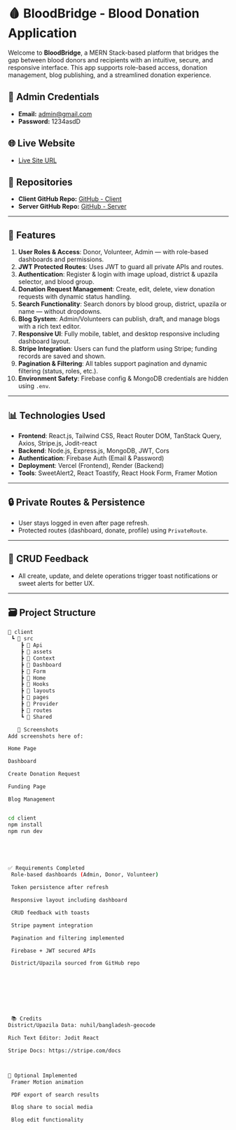 # 🩸 BloodBridge - Blood Donation Application

Welcome to **BloodBridge**, a MERN Stack-based platform that bridges the gap between blood donors and recipients with an intuitive, secure, and responsive interface. This app supports role-based access, donation management, blog publishing, and a streamlined donation experience.

## 🔑 Admin Credentials

- **Email:** admin@gmail.com 
- **Password:** 1234asdD

## 🌐 Live Website

- [Live Site URL](https://assignment-12-426ef.web.app/)

## 📂 Repositories

- **Client GitHub Repo:** [GitHub - Client](https://github.com/yourusername/bloodbridge-client)
- **Server GitHub Repo:** [GitHub - Server](https://github.com/yourusername/bloodbridge-server)

---

## 🚀 Features

1. **User Roles & Access**: Donor, Volunteer, Admin — with role-based dashboards and permissions.
2. **JWT Protected Routes**: Uses JWT to guard all private APIs and routes.
3. **Authentication**: Register & login with image upload, district & upazila selector, and blood group.
4. **Donation Request Management**: Create, edit, delete, view donation requests with dynamic status handling.
5. **Search Functionality**: Search donors by blood group, district, upazila or name — without dropdowns.
6. **Blog System**: Admin/Volunteers can publish, draft, and manage blogs with a rich text editor.
7. **Responsive UI**: Fully mobile, tablet, and desktop responsive including dashboard layout.
8. **Stripe Integration**: Users can fund the platform using Stripe; funding records are saved and shown.
9. **Pagination & Filtering**: All tables support pagination and dynamic filtering (status, roles, etc.).
10. **Environment Safety**: Firebase config & MongoDB credentials are hidden using `.env`.

---

## 📊 Technologies Used

- **Frontend**: React.js, Tailwind CSS, React Router DOM, TanStack Query, Axios, Stripe.js, Jodit-react
- **Backend**: Node.js, Express.js, MongoDB, JWT, Cors
- **Authentication**: Firebase Auth (Email & Password)
- **Deployment**: Vercel (Frontend), Render (Backend)
- **Tools**: SweetAlert2, React Toastify, React Hook Form, Framer Motion

---

## 🔒 Private Routes & Persistence

- User stays logged in even after page refresh.
- Protected routes (dashboard, donate, profile) using `PrivateRoute`.

---

## 🧪 CRUD Feedback

- All create, update, and delete operations trigger toast notifications or sweet alerts for better UX.

---

## 🗃️ Project Structure

```bash
📁 client
 ┗ 📁 src
    ┣ 📁 Api             
    ┣ 📁 assets         
    ┣ 📁 Context        
    ┣ 📁 Dashboard   
    ┣ 📁 Form           
    ┣ 📁 Home            
    ┣ 📁 Hooks           
    ┣ 📁 layouts         
    ┣ 📁 pages           
    ┣ 📁 Provider       
    ┣ 📁 routes        
    ┗ 📁 Shared         

   📸 Screenshots
Add screenshots here of:

Home Page

Dashboard

Create Donation Request

Funding Page

Blog Management


cd client
npm install
npm run dev





✅ Requirements Completed
 Role-based dashboards (Admin, Donor, Volunteer)

 Token persistence after refresh

 Responsive layout including dashboard

 CRUD feedback with toasts

 Stripe payment integration

 Pagination and filtering implemented

 Firebase + JWT secured APIs

 District/Upazila sourced from GitHub repo








 📚 Credits
District/Upazila Data: nuhil/bangladesh-geocode

Rich Text Editor: Jodit React

Stripe Docs: https://stripe.com/docs



🧪 Optional Implemented
 Framer Motion animation

 PDF export of search results

 Blog share to social media

 Blog edit functionality
